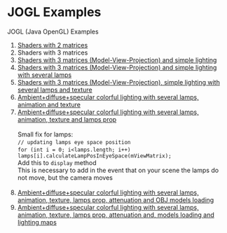 # JOGL Examples
JOGL (Java OpenGL) Examples

1. [Shaders with 2 matrices](https://github.com/congard/jogl-examples/tree/master/jogl-shaders-2matrices)
1. Shaders with 3 matrices
1. [Shaders with 3 matrices (Model-View-Projection) and simple lighting](https://github.com/congard/jogl-examples/tree/master/shaders-3matrices_mvp-simpe-lighting)
1. [Shaders with 3 matrices (Model-View-Projection) and simple lighting with several lamps](https://github.com/congard/jogl-examples/tree/master/shaders-3mat_mvp-simple-lighting_several-lamps)
1. [Shaders with 3 matrices (Model-View-Projection), simple lighting with several lamps and texture](https://github.com/congard/jogl-examples/tree/master/shaders-3mat_mvp-ssllighting-texture)
1. [Ambient+diffuse+specular colorful lighting with several lamps, animation and texture](https://github.com/congard/jogl-examples/tree/master/lighting_colorful_ambient_diffuse_specular-several_lamps-texture-animation)
1. [Ambient+diffuse+specular colorful lighting with several lamps, animation, texture and lamps prop](https://github.com/congard/jogl-examples/tree/master/lighting_colorful_ambient_diffuse_specular-several_lamps-texture-animation-lampsprop)
    <br><br>Small fix for lamps:
    <br>`// updating lamps eye space position`
		<br>`for (int i = 0; i<lamps.length; i++) lamps[i].calculateLampPosInEyeSpace(mViewMatrix);`
    <br>Add this to `display` method
    <br>This is necessary to add in the event that on your scene the lamps do not move, but the camera moves
    <br><br>
1. [Ambient+diffuse+specular colorful lighting with several lamps, animation, texture, lamps prop, attenuation and OBJ models loading](https://github.com/congard/jogl-examples/tree/master/lighting_colorful_ambient_diffuse_specular-several_lamps-texture-animation-lampsprop-attenuation-objmodels)
1. [Ambient+diffuse+specular colorful lighting with several lamps, animation, texture, lamps prop, attenuation and, models loading and lighting maps](https://github.com/congard/jogl-examples/tree/master/lighting_colorful_ambient_diffuse_specular-several_lamps-texture-animation-lampsprop-attenuation-objmodels-lightingmaps)
